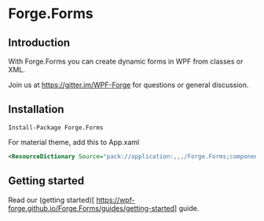 # Forge.Forms

## Introduction

With Forge.Forms you can create dynamic forms in WPF from classes or XML.

Join us at https://gitter.im/WPF-Forge for questions or general discussion.

## Installation

```
Install-Package Forge.Forms
```

For material theme, add this to App.xaml

```xml
<ResourceDictionary Source="pack://application:,,,/Forge.Forms;component/Themes/Material.xaml" />
```

## Getting started

Read our (getting started)[
https://wpf-forge.github.io/Forge.Forms/guides/getting-started] guide.